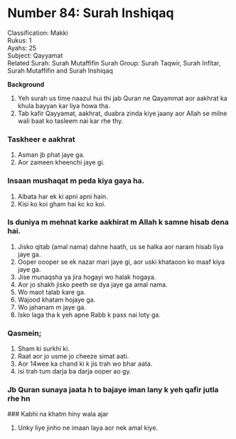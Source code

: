# Number 84: Surah Inshiqaq

Classification: Makki  
Rukus: 1  
Ayahs: 25  
Subject: Qayyamat  
Related Surah: Surah Mutaffifin
Surah Group: Surah Taqwir, Surah Infitar, Surah Mutaffifin and Surah Inshiqaq

**Background**
1. Yeh surah us time naazul hui thi jab Quran ne Qayammat aor aakhrat ka khula bayyan kar liya howa tha.
2. Tab kafir Qayyamat, aakhrat, duabra zinda kiye jaany aor Allah se milne wali baat ko tasleem nai kar rhe thy.

### ‌Taskheer e aakhrat
1. ‌Asman jb phat jaye ga.
2. Aor zameen kheenchi jaye gi.
   
### ‌Insaan mushaqat m peda kiya gaya ha.
1. Albata har ek ki apni apni hain.
2. Kisi ko koi gham hai kc ko koi.
   
### ‌Is duniya m mehnat karke aakhirat m Allah k samne hisab dena hai.
1. ‌Jisko qitab (amal nama) dahne haath, us se halka aor naram hisab liya jaye ga.
2. Ooper oooper se ek nazar mari jaye gi, aor uski khataoon ko maaf kiya jaye ga.
3. Jise munaqsha ya jira hogayi wo halak hogaya.
4. ‌Aor jo shakh jisko peeth se dya jaye ga amal nama.
5. Wo maot talab kare ga.
6. Wajood khatam hojaye ga.
7. Wo jahanam m jaye ga.
8. Isko laga tha k yeh apne Rabb k pass nai loty ga.
   
### ‌Qasmein;
1. Sham ki surkhi ki.
2. Raat aor jo usme jo cheeze simat aati.
3. Aor 14wee ka chand ki k jis trah wo bhar aata.
4. ‌isi trah tum darja ba darja ooper ao gy.
   
### ‌Jb Quran sunaya jaata h to bajaye iman lany k yeh qafir jutla rhe hn   

###‌ Kabhi na khatm hiny wala ajar
1. Unky liye jinho ne imaan laya aor nek amal kiye.
